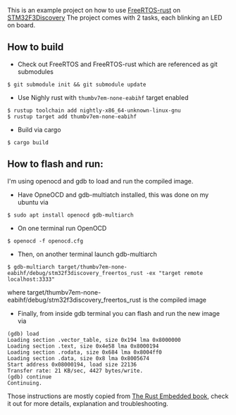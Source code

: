 This is an example project on how to use [FreeRTOS-rust](https://github.com/lobaro/FreeRTOS-rust) on [STM32F3Discovery](https://www.st.com/en/evaluation-tools/stm32f3discovery.html)
The project comes with 2 tasks, each blinking an LED on board.

## How to build
* Check out FreeRTOS and FreeRTOS-rust which are referenced as git submodules
```
$ git submodule init && git submodule update
```
* Use Nighly rust with `thumbv7em-none-eabihf` target enabled
```
$ rustup toolchain add nightly-x86_64-unknown-linux-gnu
$ rustup target add thumbv7em-none-eabihf
```
* Build via cargo
```
$ cargo build
```

## How to flash and run:
I'm using openocd and gdb to load and run the compiled image.

* Have OpneOCD and gdb-multiatch installed, this was done on my ubuntu via 
```
$ sudo apt install openocd gdb-multiarch 
```
* On one terminal run OpenOCD
```
$ openocd -f openocd.cfg

```
* Then, on another terminal launch gdb-multiarch
```
$ gdb-multiarch target/thumbv7em-none-eabihf/debug/stm32f3discovery_freertos_rust -ex "target remote localhost:3333"
```
where target/thumbv7em-none-eabihf/debug/stm32f3discovery_freertos_rust is the compiled image

* Finally, from inside gdb terminal you can flash and run the new image via
```
(gdb) load
Loading section .vector_table, size 0x194 lma 0x8000000
Loading section .text, size 0x4e58 lma 0x8000194
Loading section .rodata, size 0x684 lma 0x8004ff0
Loading section .data, size 0x8 lma 0x8005674
Start address 0x08000194, load size 22136
Transfer rate: 21 KB/sec, 4427 bytes/write.
(gdb) continue
Continuing.
```

Those instructions are mostly copied from [The Rust Embedded book](https://docs.rust-embedded.org/book/start/hardware.html#debugging), check it out for more details, explanation and troubleshooting.
